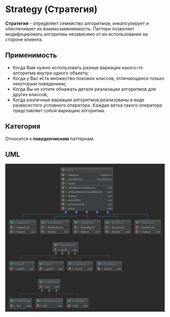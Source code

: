 # Strategy (Стратегия)

**Стратегия** - определяет семейство алгоритмов, инкапсулирует и обеспечивает их взаимозаменяемость. Паттерн позволяет 
модифицировать алгоритмы независимо от их использования на стороне клиента.

## Применимость

* Когда Вам нужно использовать разные вариации какого-то алгоритма внутри одного объекта;
* Когда у Вас есть множество похожих классов, отличающихся только некоторым поведением;
* Когда Вы не хотите обнажать детали реализации алгоритмов для других классов;
* Когда различные вариации алгоритмов реализованы в виде развесистого условного оператора. Каждая ветка такого оператора
представляет собой вариацию алгоритма.

## Категория

Относится к **поведенчиским** паттернам.

## UML

<img src="/src/main/resources/uml/strategy/Strategy.svg">